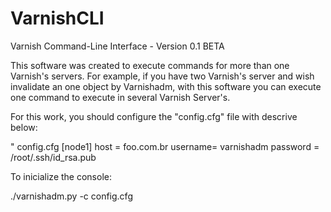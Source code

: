 VarnishCLI
==========

Varnish Command-Line Interface - Version 0.1 BETA

This software was created to execute commands for more than one Varnish's servers. For example, if you 
have two Varnish's server and wish invalidate an one object by Varnishadm, with this software you can execute 
one command to execute in several Varnish Server's.

For this work, you should configure the "config.cfg" file with descrive below:

" config.cfg
[node1]
host = foo.com.br
username= varnishadm
password = /root/.ssh/id_rsa.pub

To inicialize the console:

./varnishadm.py -c config.cfg